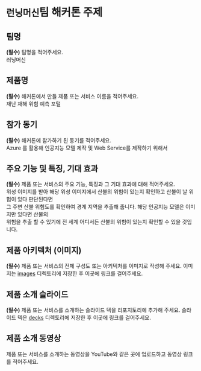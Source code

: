 # `런닝머신`팀 해커톤 주제

## 팀명

**(필수)** 팀명을 적어주세요.<br>
러닝머신

## 제품명

**(필수)** 해커톤에서 만들 제품 또는 서비스 이름을 적어주세요.<br>
재난 재해 위험 예측 포털

## 참가 동기

**(필수)** 해커톤에 참가하기 된 동기를 적어주세요.<br>
Azure 를 활용해 인공지능 모델 제작 및 Web Service를 제작하기 위해서

## 주요 기능 및 특징, 기대 효과

**(필수)** 제품 또는 서비스의 주요 기능, 특징과 그 기대 효과에 대해 적어주세요.<br>
위성 이미지를 받아 해당 위성 이미지에서 산불의 위험이 있는지 확인하고 산불이 날 위험이 있다 판단된다면<br>
그 주변 산불 위험도를 확인하여 경계 지역을 추출해 줍니다. 해당 인공지능 모델은 이미지만 있다면 산불의<br>
위험을 추출 할 수 있기에 전 세계 어디서든 산불의 위험이 있는지 확인할 수 있을 것입니다.

## 제품 아키텍처 (이미지)

**(필수)** 제품 또는 서비스의 전체 구성도 또는 아키텍처를 이미지로 작성해 주세요. 이미지는 [images](./images) 디렉토리에 저장한 후 이곳에 링크를 걸어주세요.


## 제품 소개 슬라이드

**(필수)** 제품 또는 서비스를 소개하는 슬라이드 덱을 리포지토리에 추가해 주세요. 슬라이드 덱은 [decks](./decks) 디렉토리에 저장한 후 이곳에 링크를 걸어주세요.

## 제품 소개 동영상

제품 또는 서비스를 소개하는 동영상을 YouTube와 같은 곳에 업로드하고 동영상 링크를 적어주세요.
